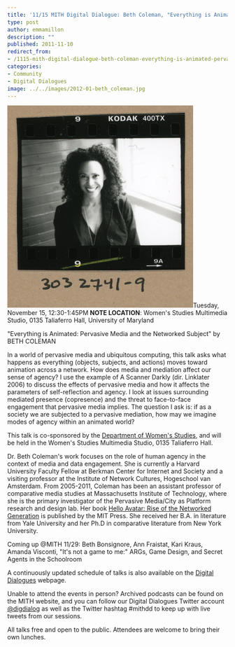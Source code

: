 ```yaml
---
title: '11/15 MITH Digital Dialogue: Beth Coleman, "Everything is Animated: Pervasive Media and the Networked Subject"'
type: post
author: emmamillon
description: ""
published: 2011-11-10
redirect_from: 
- /1115-mith-digital-dialogue-beth-coleman-everything-is-animated-pervasive-media-and-the-networked-subject/
categories:
- Community
- Digital Dialogues
image: ../../images/2012-01-beth_coleman.jpg
---
```

![Beth Coleman](../../images/2012-01-beth_coleman.jpg)Tuesday, November 15, 12:30-1:45PM **NOTE LOCATION**: Women's Studies Multimedia Studio, 0135 Taliaferro Hall, University of Maryland

"Everything is Animated: Pervasive Media and the Networked Subject" by BETH COLEMAN

In a world of pervasive media and ubiquitous computing, this talk asks what happens as everything (objects, subjects, and actions) moves toward animation across a network. How does media and mediation affect our sense of agency? I use the example of A Scanner Darkly (dir. Linklater 2006) to discuss the effects of pervasive media and how it affects the parameters of self-reflection and agency. I look at issues surrounding mediated presence (copresence) and the threat to face-to-face engagement that pervasive media implies. The question I ask is: if as a society we are subjected to a pervasive mediation, how may we imagine modes of agency within an animated world?

This talk is co-sponsored by the [Department of Women's Studies](http://wmst.umd.edu/), and will be held in the Women's Studies Multimedia Studio, 0135 Taliaferro Hall.

Dr. Beth Coleman's work focuses on the role of human agency in the context of media and data engagement. She is currently a Harvard University Faculty Fellow at Berkman Center for Internet and Society and a visiting professor at the Institute of Network Cultures, Hogeschool van Amsterdam. From 2005-2011, Coleman has been an assistant professor of comparative media studies at Massachusetts Institute of Technology, where she is the primary investigator of the Pervasive Media/City as Platform research and design lab. Her book [Hello Avatar: Rise of the Networked Generation](http://mitpress.mit.edu/books/hello-avatar) is published by the MIT Press. She received her B.A. in literature from Yale University and her Ph.D in comparative literature from New York University.

Coming up @MITH 11/29: Beth Bonsignore, Ann Fraistat, Kari Kraus, Amanda Visconti, "It's not a game to me:" ARGs, Game Design, and Secret Agents in the Schoolroom

A continuously updated schedule of talks is also available on the [Digital Dialogues](../podcast/) webpage.

Unable to attend the events in person? Archived podcasts can be found on the MITH website, and you can follow our Digital Dialogues Twitter account [@digdialog](http://twitter.com/#%21/digdialog) as well as the Twitter hashtag #mithdd to keep up with live tweets from our sessions.

All talks free and open to the public. Attendees are welcome to bring their own lunches.
